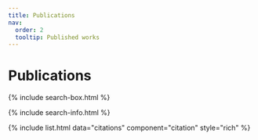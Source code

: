 ```yaml
---
title: Publications
nav:
  order: 2
  tooltip: Published works
---
```


# Publications

{% include search-box.html %}

{% include search-info.html %}

{% include list.html data="citations" component="citation" style="rich" %}
